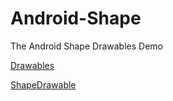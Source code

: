 # Android-Shape

The Android Shape Drawables Demo


[Drawables](https://developer.android.com/reference/android/graphics/drawable/Drawable.html)

[ShapeDrawable](https://developer.android.com/reference/android/graphics/drawable/ShapeDrawable.html)




